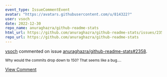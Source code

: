 ```yaml
---
event_type: IssueCommentEvent
avatar: "https://avatars.githubusercontent.com/u/814322?"
user: vsoch
date: 2022-12-30
repo_name: anuraghazra/github-readme-stats
html_url: https://github.com/anuraghazra/github-readme-stats/issues/2358
repo_url: https://github.com/anuraghazra/github-readme-stats
---
```


<a href='https://github.com/vsoch' target='_blank'>vsoch</a> commented on issue <a href='https://github.com/anuraghazra/github-readme-stats/issues/2358' target='_blank'>anuraghazra/github-readme-stats#2358</a>.

<small>Why would the commits drop down to 150? That seems like a bug....</small>

<a href='https://github.com/anuraghazra/github-readme-stats/issues/2358' target='_blank'>View Comment</a>